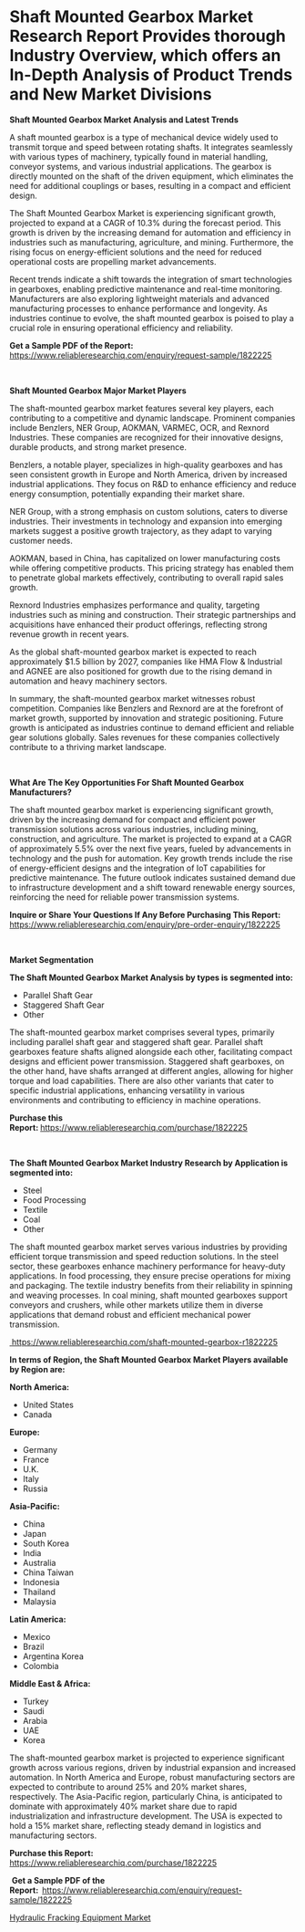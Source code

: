 <p><h1>Shaft Mounted Gearbox Market Research Report Provides thorough Industry Overview, which offers an In-Depth Analysis of Product Trends and New Market Divisions</h1></p><p><strong>Shaft Mounted Gearbox Market Analysis and Latest Trends</strong></p>
<p><p>A shaft mounted gearbox is a type of mechanical device widely used to transmit torque and speed between rotating shafts. It integrates seamlessly with various types of machinery, typically found in material handling, conveyor systems, and various industrial applications. The gearbox is directly mounted on the shaft of the driven equipment, which eliminates the need for additional couplings or bases, resulting in a compact and efficient design.</p><p>The Shaft Mounted Gearbox Market is experiencing significant growth, projected to expand at a CAGR of 10.3% during the forecast period. This growth is driven by the increasing demand for automation and efficiency in industries such as manufacturing, agriculture, and mining. Furthermore, the rising focus on energy-efficient solutions and the need for reduced operational costs are propelling market advancements. </p><p>Recent trends indicate a shift towards the integration of smart technologies in gearboxes, enabling predictive maintenance and real-time monitoring. Manufacturers are also exploring lightweight materials and advanced manufacturing processes to enhance performance and longevity. As industries continue to evolve, the shaft mounted gearbox is poised to play a crucial role in ensuring operational efficiency and reliability.</p></p>
<p><strong>Get a Sample PDF of the Report:&nbsp;</strong> <a href="https://www.reliableresearchiq.com/enquiry/request-sample/1822225?utm_campaign=2042&utm_medium=2&utm_source=Github&utm_content=ia&utm_term=18022025&utm_id=shaft-mounted-gearbox">https://www.reliableresearchiq.com/enquiry/request-sample/1822225</a></p>
<p>&nbsp;</p>
<p><strong>Shaft Mounted Gearbox Major Market Players</strong></p>
<p><p>The shaft-mounted gearbox market features several key players, each contributing to a competitive and dynamic landscape. Prominent companies include Benzlers, NER Group, AOKMAN, VARMEC, OCR, and Rexnord Industries. These companies are recognized for their innovative designs, durable products, and strong market presence.</p><p>Benzlers, a notable player, specializes in high-quality gearboxes and has seen consistent growth in Europe and North America, driven by increased industrial applications. They focus on R&D to enhance efficiency and reduce energy consumption, potentially expanding their market share.</p><p>NER Group, with a strong emphasis on custom solutions, caters to diverse industries. Their investments in technology and expansion into emerging markets suggest a positive growth trajectory, as they adapt to varying customer needs.</p><p>AOKMAN, based in China, has capitalized on lower manufacturing costs while offering competitive products. This pricing strategy has enabled them to penetrate global markets effectively, contributing to overall rapid sales growth.</p><p>Rexnord Industries emphasizes performance and quality, targeting industries such as mining and construction. Their strategic partnerships and acquisitions have enhanced their product offerings, reflecting strong revenue growth in recent years.</p><p>As the global shaft-mounted gearbox market is expected to reach approximately $1.5 billion by 2027, companies like HMA Flow & Industrial and AGNEE are also positioned for growth due to the rising demand in automation and heavy machinery sectors.</p><p>In summary, the shaft-mounted gearbox market witnesses robust competition. Companies like Benzlers and Rexnord are at the forefront of market growth, supported by innovation and strategic positioning. Future growth is anticipated as industries continue to demand efficient and reliable gear solutions globally. Sales revenues for these companies collectively contribute to a thriving market landscape.</p></p>
<p>&nbsp;</p>
<p><strong>What Are The Key Opportunities For Shaft Mounted Gearbox Manufacturers?</strong></p>
<p><p>The shaft mounted gearbox market is experiencing significant growth, driven by the increasing demand for compact and efficient power transmission solutions across various industries, including mining, construction, and agriculture. The market is projected to expand at a CAGR of approximately 5.5% over the next five years, fueled by advancements in technology and the push for automation. Key growth trends include the rise of energy-efficient designs and the integration of IoT capabilities for predictive maintenance. The future outlook indicates sustained demand due to infrastructure development and a shift toward renewable energy sources, reinforcing the need for reliable power transmission systems.</p></p>
<p><strong>Inquire or Share Your Questions If Any Before Purchasing This Report:</strong> <a href="https://www.reliableresearchiq.com/enquiry/pre-order-enquiry/1822225?utm_campaign=2042&utm_medium=2&utm_source=Github&utm_content=ia&utm_term=18022025&utm_id=shaft-mounted-gearbox">https://www.reliableresearchiq.com/enquiry/pre-order-enquiry/1822225</a></p>
<p>&nbsp;</p>
<p><strong>Market Segmentation</strong></p>
<p><strong>The Shaft Mounted Gearbox Market Analysis by types is segmented into:</strong></p>
<p><ul><li>Parallel Shaft Gear</li><li>Staggered Shaft Gear</li><li>Other</li></ul></p>
<p><p>The shaft-mounted gearbox market comprises several types, primarily including parallel shaft gear and staggered shaft gear. Parallel shaft gearboxes feature shafts aligned alongside each other, facilitating compact designs and efficient power transmission. Staggered shaft gearboxes, on the other hand, have shafts arranged at different angles, allowing for higher torque and load capabilities. There are also other variants that cater to specific industrial applications, enhancing versatility in various environments and contributing to efficiency in machine operations.</p></p>
<p><strong>Purchase this Report:&nbsp;</strong><a href="https://www.reliableresearchiq.com/purchase/1822225?utm_campaign=2042&utm_medium=2&utm_source=Github&utm_content=ia&utm_term=18022025&utm_id=shaft-mounted-gearbox">https://www.reliableresearchiq.com/purchase/1822225</a></p>
<p>&nbsp;</p>
<p><strong>The Shaft Mounted Gearbox Market Industry Research by Application is segmented into:</strong></p>
<p><ul><li>Steel</li><li>Food Processing</li><li>Textile</li><li>Coal</li><li>Other</li></ul></p>
<p><p>The shaft mounted gearbox market serves various industries by providing efficient torque transmission and speed reduction solutions. In the steel sector, these gearboxes enhance machinery performance for heavy-duty applications. In food processing, they ensure precise operations for mixing and packaging. The textile industry benefits from their reliability in spinning and weaving processes. In coal mining, shaft mounted gearboxes support conveyors and crushers, while other markets utilize them in diverse applications that demand robust and efficient mechanical power transmission.</p></p>
<p><a href="https://www.reliableresearchiq.com/shaft-mounted-gearbox-r1822225?utm_campaign=2042&utm_medium=2&utm_source=Github&utm_content=ia&utm_term=18022025&utm_id=shaft-mounted-gearbox">&nbsp;https://www.reliableresearchiq.com/shaft-mounted-gearbox-r1822225</a></p>
<p><strong>In terms of Region, the Shaft Mounted Gearbox Market Players available by Region are:</strong></p>
<p>
    <p> <strong> North America: </strong>
        <ul>
            <li>United States</li>
            <li>Canada</li>
        </ul>
        </p> 
    <p> <strong> Europe: </strong>
        <ul>
            <li>Germany</li>
            <li>France</li>
            <li>U.K.</li>
            <li>Italy</li>
            <li>Russia</li>
        </ul>
        </p> 
    <p> <strong> Asia-Pacific: </strong>
        <ul>
            <li>China</li>
            <li>Japan</li>
            <li>South Korea</li>
            <li>India</li>
            <li>Australia</li>
            <li>China Taiwan</li>
            <li>Indonesia</li>
            <li>Thailand</li>
            <li>Malaysia</li>
        </ul>
        </p> 
    <p> <strong> Latin America: </strong>
        <ul>
            <li>Mexico</li>
            <li>Brazil</li>
            <li>Argentina Korea</li>
            <li>Colombia</li>
        </ul>
        </p> 
    <p> <strong> Middle East & Africa: </strong>
        <ul>
            <li>Turkey</li>
            <li>Saudi</li>
            <li>Arabia</li>
            <li>UAE</li>
            <li>Korea</li>
        </ul>
    </p>
    </p>
<p><p>The shaft-mounted gearbox market is projected to experience significant growth across various regions, driven by industrial expansion and increased automation. In North America and Europe, robust manufacturing sectors are expected to contribute to around 25% and 20% market shares, respectively. The Asia-Pacific region, particularly China, is anticipated to dominate with approximately 40% market share due to rapid industrialization and infrastructure development. The USA is expected to hold a 15% market share, reflecting steady demand in logistics and manufacturing sectors.</p></p>
<p><strong>Purchase this Report: </strong><a href="https://www.reliableresearchiq.com/purchase/1822225?utm_campaign=2042&utm_medium=2&utm_source=Github&utm_content=ia&utm_term=18022025&utm_id=shaft-mounted-gearbox">https://www.reliableresearchiq.com/purchase/1822225</a></p>
<p>&nbsp;<strong>Get a Sample PDF of the Report:&nbsp;&nbsp;</strong><a href="https://www.reliableresearchiq.com/enquiry/request-sample/1822225?utm_campaign=2042&utm_medium=2&utm_source=Github&utm_content=ia&utm_term=18022025&utm_id=shaft-mounted-gearbox">https://www.reliableresearchiq.com/enquiry/request-sample/1822225</a></p>
<p><strong></strong></p>
<p><p><a href="https://github.com/rodinayygacklezi/Market-Research-Report-List-1/blob/main/hydraulic-fracking-equipment-market.md?utm_campaign=2042&utm_medium=2&utm_source=Github&utm_content=ia&utm_term=18022025&utm_id=shaft-mounted-gearbox">Hydraulic Fracking Equipment Market</a></p></p>